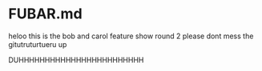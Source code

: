 # FUBAR.md
heloo this is the bob and carol feature show round 2 please dont mess the gitutruturtueru up

DUHHHHHHHHHHHHHHHHHHHHHHHH